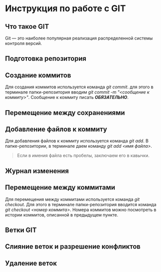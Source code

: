 # Инструкция по работе с GIT

## Что такое GIT
Git — это наиболее популярная реализация распределенной системы контроля версий. 

## Подготовка репозитория

## Создание коммитов
Для создания коммитов используется команда *git commit*. для этого в терминале папки-репозитория вводим *git commit -m "<сообщение к коммиту>"*. Сообщение к коммиту писать ***ОБЯЗАТЕЛЬНО***.

## Перемещение между сохранениями

## Добавление файлов к коммиту
Для добавления файлов к коммиту используется команда *git add*. В папке-репозитории, в терминале даем команду *git add <имя файла>*. 
> Если в имения файла есть пробелы, заключаем его в кавычки.

## Журнал изменения

## Перемещение между коммитами
Для перемещения между коммитами используется команда *git checkout*. Для этого в терминале папки-репозитория вводится команда *git checkout <номер коммита>*. Номера коммитов можно посмотреть в истории коммитов, описанной в предыдущем пункте. 

## Ветки GIT

## Слияние веток и разрешение конфликтов

## Удаление веток